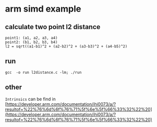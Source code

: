 # arm simd example

## calculate two point l2 distance
```shell
point1: (a1, a2, a3, a4)
point2: (b1, b2, b3, b4)
l2 = sqrt((a1-b1)^2 + (a2-b2)^2 + (a3-b3)^2 + (a4-b5)^2)
```

## run
```shell
gcc  -o run l2distance.c -lm; ./run
```

## other
`Intrinsics` can be find in [https://developer.arm.com/documentation/ihi0073/a/?resultof=%22%76%6d%6f%76%71%5f%6e%5f%66%33%32%22%20](https://developer.arm.com/documentation/ihi0073/a/?resultof=%22%76%6d%6f%76%71%5f%6e%5f%66%33%32%22%20)
